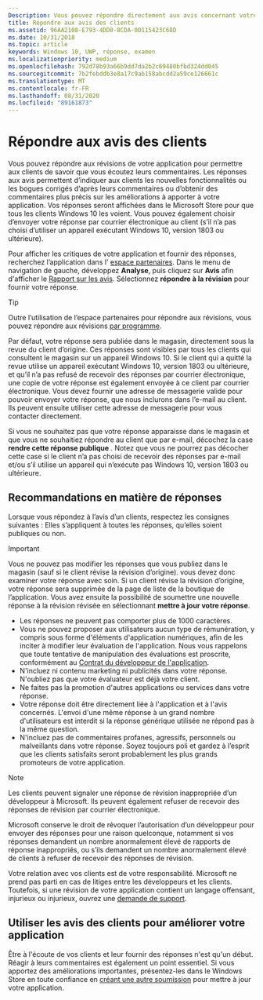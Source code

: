 ```yaml
---
Description: Vous pouvez répondre directement aux avis concernant votre application pour montrer à vos clients que vous prêtez attention à leurs commentaires.
title: Répondre aux avis des clients
ms.assetid: 96AA2108-E793-4DD0-8CDA-0D115423C68D
ms.date: 10/31/2018
ms.topic: article
keywords: Windows 10, UWP, réponse, examen
ms.localizationpriority: medium
ms.openlocfilehash: 792d78b93a66b9dd7da2b2c69480bfbd324dd045
ms.sourcegitcommit: 7b2febddb3e8a17c9ab158abcdd2a59ce126661c
ms.translationtype: MT
ms.contentlocale: fr-FR
ms.lasthandoff: 08/31/2020
ms.locfileid: "89161873"
---
```

# <a name="respond-to-customer-reviews"></a>Répondre aux avis des clients


Vous pouvez répondre aux révisions de votre application pour permettre aux clients de savoir que vous écoutez leurs commentaires. Les réponses aux avis permettent d’indiquer aux clients les nouvelles fonctionnalités ou les bogues corrigés d’après leurs commentaires ou d’obtenir des commentaires plus précis sur les améliorations à apporter à votre application. Vos réponses seront affichées dans le Microsoft Store pour que tous les clients Windows 10 les voient. Vous pouvez également choisir d’envoyer votre réponse par courrier électronique au client (s’il n’a pas choisi d’utiliser un appareil exécutant Windows 10, version 1803 ou ultérieure).

Pour afficher les critiques de votre application et fournir des réponses, recherchez l’application dans l' [espace partenaires](https://partner.microsoft.com/dashboard). Dans le menu de navigation de gauche, développez **Analyse**, puis cliquez sur **Avis** afin d'afficher le [Rapport sur les avis](reviews-report.md). Sélectionnez **répondre à la révision** pour fournir votre réponse.

> [!TIP]
> Outre l’utilisation de l’espace partenaires pour répondre aux révisions, vous pouvez répondre aux révisions [par programme](../monetize/submit-responses-to-app-reviews.md).

Par défaut, votre réponse sera publiée dans le magasin, directement sous la revue du client d’origine. Ces réponses sont visibles par tous les clients qui consultent le magasin sur un appareil Windows 10. Si le client qui a quitté la revue utilise un appareil exécutant Windows 10, version 1803 ou ultérieure, et qu’il n’a pas refusé de recevoir des réponses par courrier électronique, une copie de votre réponse est également envoyée à ce client par courrier électronique.  Vous devez fournir une adresse de messagerie valide pour pouvoir envoyer votre réponse, que nous inclurons dans l’e-mail au client. Ils peuvent ensuite utiliser cette adresse de messagerie pour vous contacter directement.

Si vous ne souhaitez pas que votre réponse apparaisse dans le magasin et que vous ne souhaitiez répondre au client que par e-mail, décochez la case **rendre cette réponse publique** . Notez que vous ne pourrez pas décocher cette case si le client n’a pas choisi de recevoir des réponses par e-mail et/ou s’il utilise un appareil qui n’exécute pas Windows 10, version 1803 ou ultérieure.

## <a name="guidelines-for-responses"></a>Recommandations en matière de réponses

Lorsque vous répondez à l’avis d’un clients, respectez les consignes suivantes : Elles s’appliquent à toutes les réponses, qu’elles soient publiques ou non.

> [!IMPORTANT]
> Vous ne pouvez pas modifier les réponses que vous publiez dans le magasin (sauf si le client révise la révision d’origine). vous devez donc examiner votre réponse avec soin. Si un client révise la révision d’origine, votre réponse sera supprimée de la page de liste de la boutique de l’application. Vous avez ensuite la possibilité de soumettre une nouvelle réponse à la révision révisée en sélectionnant **mettre à jour votre réponse**.

-   Les réponses ne peuvent pas comporter plus de 1000 caractères.
-   Vous ne pouvez proposer aux utilisateurs aucun type de rémunération, y compris sous forme d'éléments d'application numériques, afin de les inciter à modifier leur évaluation de l'application. Nous vous rappelons que toute tentative de manipulation des évaluations est proscrite, conformément au [Contrat du développeur de l'application](/legal/windows/agreements/app-developer-agreement).
-   N'incluez ni contenu marketing ni publicités dans votre réponse. N'oubliez pas que votre évaluateur est déjà votre client.
-   Ne faites pas la promotion d'autres applications ou services dans votre réponse.
-   Votre réponse doit être directement liée à l'application et à l'avis concernés. L'envoi d'une même réponse à un grand nombre d'utilisateurs est interdit si la réponse générique utilisée ne répond pas à la même question.
-   N'incluez pas de commentaires profanes, agressifs, personnels ou malveillants dans votre réponse. Soyez toujours poli et gardez à l’esprit que les clients satisfaits seront probablement les plus grands promoteurs de votre application.

> [!NOTE]
> Les clients peuvent signaler une réponse de révision inappropriée d’un développeur à Microsoft. Ils peuvent également refuser de recevoir des réponses de révision par courrier électronique.
>
> Microsoft conserve le droit de révoquer l’autorisation d’un développeur pour envoyer des réponses pour une raison quelconque, notamment si vos réponses demandent un nombre anormalement élevé de rapports de réponse inappropriés, ou s’ils demandent un nombre anormalement élevé de clients à refuser de recevoir des réponses de révision.

Votre relation avec vos clients est de votre responsabilité. Microsoft ne prend pas parti en cas de litiges entre les développeurs et les clients. Toutefois, si une révision de votre application contient un langage offensant, injurieux ou injurieux, ouvrez une [demande de support](https://developer.microsoft.com/windows/support).


## <a name="use-customer-reviews-to-improve-your-app"></a>Utiliser les avis des clients pour améliorer votre application

Être à l'écoute de vos clients et leur fournir des réponses n'est qu'un début. Réagir à leurs commentaires est également un point essentiel. Si vous apportez des améliorations importantes, présentez-les dans le Windows Store en toute confiance en [créant une autre soumission](app-submissions.md) pour mettre à jour votre application.
